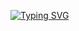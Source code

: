 [![Typing SVG](https://readme-typing-svg.demolab.com?font=Fira+Code&weight=600&size=25&pause=1000&color=0040FF&width=435&lines=Hi;My+Name+is+taeseong+An;My+job+is+front-end)](https://git.io/typing-svg)




